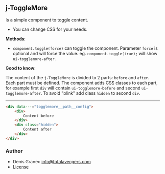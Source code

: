 ## j-ToggleMore

Is a simple component to toggle content.

- You can change CSS for your needs.

__Methods__:

- `component.toggle(force)` can toggle the component. Parameter `force` is optional and will force the value. eg. `component.toggle(true);` will show `ui-togglemore-after`.

__Good to know__:

The content of the `j-ToggleMore` is divided to 2 parts: `before` and `after`. Each part must be defined. The component adds CSS classes to each part, for example first `div` will contain `ui-togglemore-before` and second `ui-togglemore-after`.
To avoid "blink" add class `hidden` to second `div`.

---

```html
<div data---="togglemore__path__config">
	<div>
		Content before
	</div>
	<div class="hidden">
		Content after
	</div>
</div>
```

### Author

- Denis Granec <info@totalavengers.com>
- [License](https://www.totaljs.com/licenses/)
